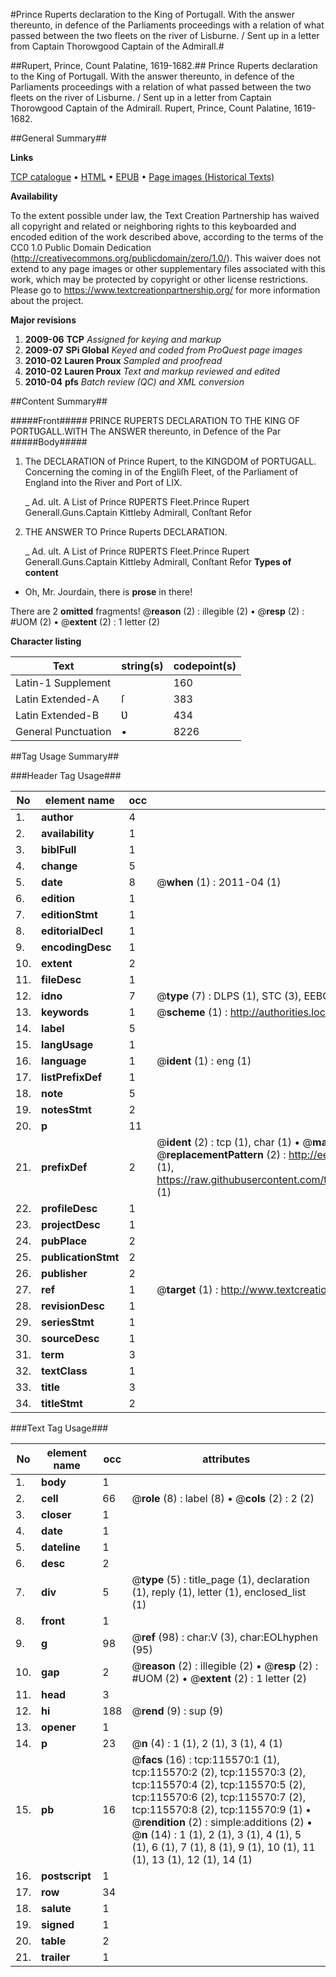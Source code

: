 #Prince Ruperts declaration to the King of Portugall. With the answer thereunto, in defence of the Parliaments proceedings with a relation of what passed between the two fleets on the river of Lisburne. / Sent up in a letter from Captain Thorowgood Captain of the Admirall.#

##Rupert, Prince, Count Palatine, 1619-1682.##
Prince Ruperts declaration to the King of Portugall. With the answer thereunto, in defence of the Parliaments proceedings with a relation of what passed between the two fleets on the river of Lisburne. / Sent up in a letter from Captain Thorowgood Captain of the Admirall.
Rupert, Prince, Count Palatine, 1619-1682.

##General Summary##

**Links**

[TCP catalogue](http://www.ota.ox.ac.uk/tcp/)  • 
[HTML](http://tei.it.ox.ac.uk/tcp/Texts-HTML/free/A92/A92099.html)  • 
[EPUB](http://tei.it.ox.ac.uk/tcp/Texts-EPUB/free/A92/A92099.epub) • 
[Page images (Historical Texts)](https://historicaltexts.jisc.ac.uk/eebo-99863374e)

**Availability**

To the extent possible under law, the Text Creation Partnership has waived all copyright and related or neighboring rights to this keyboarded and encoded edition of the work described above, according to the terms of the CC0 1.0 Public Domain Dedication (http://creativecommons.org/publicdomain/zero/1.0/). This waiver does not extend to any page images or other supplementary files associated with this work, which may be protected by copyright or other license restrictions. Please go to https://www.textcreationpartnership.org/ for more information about the project.

**Major revisions**

1. __2009-06__ __TCP__ *Assigned for keying and markup*
1. __2009-07__ __SPi Global__ *Keyed and coded from ProQuest page images*
1. __2010-02__ __Lauren Proux__ *Sampled and proofread*
1. __2010-02__ __Lauren Proux__ *Text and markup reviewed and edited*
1. __2010-04__ __pfs__ *Batch review (QC) and XML conversion*

##Content Summary##

#####Front#####
PRINCE RUPERTS DECLARATION TO THE KING OF PORTƲGALL.WITH The ANSWER thereunto, in Defence of the Par
#####Body#####

1. The DECLARATION of Prince Rupert, to the KINGDOM of PORTUGALL. Concerning the coming in of the Engliſh Fleet, of the Parliament of England into the River and Port of LIX.

    _ Ad. ult. 
A List of Prince RƲPERTS Fleet.Prince Rupert Generall.Guns.Captain Kittleby Admirall, Conſtant Refor
1. THE ANSWER TO Prince Ruperts DECLARATION.

    _ Ad. ult. 
A List of Prince RƲPERTS Fleet.Prince Rupert Generall.Guns.Captain Kittleby Admirall, Conſtant Refor
**Types of content**

  * Oh, Mr. Jourdain, there is **prose** in there!

There are 2 **omitted** fragments! 
 @__reason__ (2) : illegible (2)  •  @__resp__ (2) : #UOM (2)  •  @__extent__ (2) : 1 letter (2)

**Character listing**


|Text|string(s)|codepoint(s)|
|---|---|---|
|Latin-1 Supplement| |160|
|Latin Extended-A|ſ|383|
|Latin Extended-B|Ʋ|434|
|General Punctuation|•|8226|

##Tag Usage Summary##

###Header Tag Usage###

|No|element name|occ|attributes|
|---|---|---|---|
|1.|__author__|4||
|2.|__availability__|1||
|3.|__biblFull__|1||
|4.|__change__|5||
|5.|__date__|8| @__when__ (1) : 2011-04 (1)|
|6.|__edition__|1||
|7.|__editionStmt__|1||
|8.|__editorialDecl__|1||
|9.|__encodingDesc__|1||
|10.|__extent__|2||
|11.|__fileDesc__|1||
|12.|__idno__|7| @__type__ (7) : DLPS (1), STC (3), EEBO-CITATION (1), PROQUEST (1), VID (1)|
|13.|__keywords__|1| @__scheme__ (1) : http://authorities.loc.gov/ (1)|
|14.|__label__|5||
|15.|__langUsage__|1||
|16.|__language__|1| @__ident__ (1) : eng (1)|
|17.|__listPrefixDef__|1||
|18.|__note__|5||
|19.|__notesStmt__|2||
|20.|__p__|11||
|21.|__prefixDef__|2| @__ident__ (2) : tcp (1), char (1)  •  @__matchPattern__ (2) : ([0-9\-]+):([0-9IVX]+) (1), (.+) (1)  •  @__replacementPattern__ (2) : http://eebo.chadwyck.com/downloadtiff?vid=$1&page=$2 (1), https://raw.githubusercontent.com/textcreationpartnership/Texts/master/tcpchars.xml#$1 (1)|
|22.|__profileDesc__|1||
|23.|__projectDesc__|1||
|24.|__pubPlace__|2||
|25.|__publicationStmt__|2||
|26.|__publisher__|2||
|27.|__ref__|1| @__target__ (1) : http://www.textcreationpartnership.org/docs/. (1)|
|28.|__revisionDesc__|1||
|29.|__seriesStmt__|1||
|30.|__sourceDesc__|1||
|31.|__term__|3||
|32.|__textClass__|1||
|33.|__title__|3||
|34.|__titleStmt__|2||


###Text Tag Usage###

|No|element name|occ|attributes|
|---|---|---|---|
|1.|__body__|1||
|2.|__cell__|66| @__role__ (8) : label (8)  •  @__cols__ (2) : 2 (2)|
|3.|__closer__|1||
|4.|__date__|1||
|5.|__dateline__|1||
|6.|__desc__|2||
|7.|__div__|5| @__type__ (5) : title_page (1), declaration (1), reply (1), letter (1), enclosed_list (1)|
|8.|__front__|1||
|9.|__g__|98| @__ref__ (98) : char:V (3), char:EOLhyphen (95)|
|10.|__gap__|2| @__reason__ (2) : illegible (2)  •  @__resp__ (2) : #UOM (2)  •  @__extent__ (2) : 1 letter (2)|
|11.|__head__|3||
|12.|__hi__|188| @__rend__ (9) : sup (9)|
|13.|__opener__|1||
|14.|__p__|23| @__n__ (4) : 1 (1), 2 (1), 3 (1), 4 (1)|
|15.|__pb__|16| @__facs__ (16) : tcp:115570:1 (1), tcp:115570:2 (2), tcp:115570:3 (2), tcp:115570:4 (2), tcp:115570:5 (2), tcp:115570:6 (2), tcp:115570:7 (2), tcp:115570:8 (2), tcp:115570:9 (1)  •  @__rendition__ (2) : simple:additions (2)  •  @__n__ (14) : 1 (1), 2 (1), 3 (1), 4 (1), 5 (1), 6 (1), 7 (1), 8 (1), 9 (1), 10 (1), 11 (1), 13 (1), 12 (1), 14 (1)|
|16.|__postscript__|1||
|17.|__row__|34||
|18.|__salute__|1||
|19.|__signed__|1||
|20.|__table__|2||
|21.|__trailer__|1||

